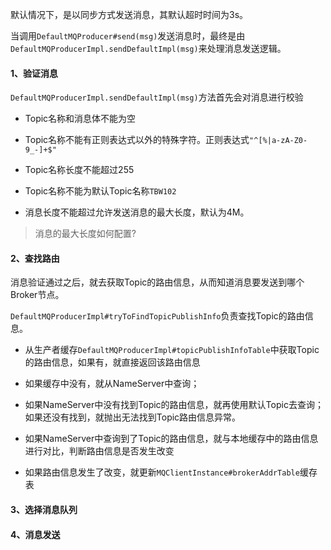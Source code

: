 默认情况下，是以同步方式发送消息，其默认超时时间为3s。

当调用`DefaultMQProducer#send(msg)`发送消息时，最终是由`DefaultMQProducerImpl.sendDefaultImpl(msg)`来处理消息发送逻辑。

#### 1、验证消息

`DefaultMQProducerImpl.sendDefaultImpl(msg)`方法首先会对消息进行校验

- Topic名称和消息体不能为空

- Topic名称不能有正则表达式以外的特殊字符。正则表达式`"^[%|a-zA-Z0-9_-]+$"`

- Topic名称长度不能超过255

- Topic名称不能为默认Topic名称`TBW102`

- 消息长度不能超过允许发送消息的最大长度，默认为4M。

> 消息的最大长度如何配置?

#### 2、查找路由

消息验证通过之后，就去获取Topic的路由信息，从而知道消息要发送到哪个Broker节点。

`DefaultMQProducerImpl#tryToFindTopicPublishInfo`负责查找Topic的路由信息。

- 从生产者缓存`DefaultMQProducerImpl#topicPublishInfoTable`中获取Topic的路由信息，如果有，就直接返回该路由信息

- 如果缓存中没有，就从NameServer中查询；

- 如果NameServer中没有找到Topic的路由信息，就再使用默认Topic去查询；如果还没有找到，就抛出无法找到Topic路由信息异常。

- 如果NameServer中查询到了Topic的路由信息，就与本地缓存中的路由信息进行对比，判断路由信息是否发生改变

- 如果路由信息发生了改变，就更新`MQClientInstance#brokerAddrTable`缓存表

#### 3、选择消息队列

#### 4、消息发送
